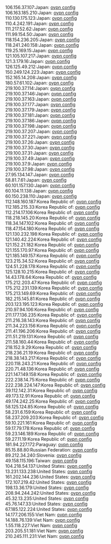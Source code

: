 106.156.37.107:Japan: [ovpn config](vpn/106_156_37_107.ovpn)  
106.163.185.210:Japan: [ovpn config](vpn/106_163_185_210.ovpn)  
110.130.175.123:Japan: [ovpn config](vpn/110_130_175_123.ovpn)  
110.4.242.191:Japan: [ovpn config](vpn/110_4_242_191.ovpn)  
111.217.52.62:Japan: [ovpn config](vpn/111_217_52_62.ovpn)  
111.99.154.50:Japan: [ovpn config](vpn/111_99_154_50.ovpn)  
118.154.236.205:Japan: [ovpn config](vpn/118_154_236_205.ovpn)  
118.241.240.158:Japan: [ovpn config](vpn/118_241_240_158.ovpn)  
119.25.169.15:Japan: [ovpn config](vpn/119_25_169_15.ovpn)  
121.105.107.217:Japan: [ovpn config](vpn/121_105_107_217.ovpn)  
121.3.179.16:Japan: [ovpn config](vpn/121_3_179_16.ovpn)  
126.125.49.212:Japan: [ovpn config](vpn/126_125_49_212.ovpn)  
150.249.124.223:Japan: [ovpn config](vpn/150_249_124_223.ovpn)  
152.165.14.208:Japan: [ovpn config](vpn/152_165_14_208.ovpn)  
180.57.61.102:Japan: [ovpn config](vpn/180_57_61_102.ovpn)  
219.100.37.114:Japan: [ovpn config](vpn/219_100_37_114.ovpn)  
219.100.37.146:Japan: [ovpn config](vpn/219_100_37_146.ovpn)  
219.100.37.163:Japan: [ovpn config](vpn/219_100_37_163.ovpn)  
219.100.37.177:Japan: [ovpn config](vpn/219_100_37_177.ovpn)  
219.100.37.179:Japan: [ovpn config](vpn/219_100_37_179.ovpn)  
219.100.37.181:Japan: [ovpn config](vpn/219_100_37_181.ovpn)  
219.100.37.186:Japan: [ovpn config](vpn/219_100_37_186.ovpn)  
219.100.37.198:Japan: [ovpn config](vpn/219_100_37_198.ovpn)  
219.100.37.207:Japan: [ovpn config](vpn/219_100_37_207.ovpn)  
219.100.37.221:Japan: [ovpn config](vpn/219_100_37_221.ovpn)  
219.100.37.26:Japan: [ovpn config](vpn/219_100_37_26.ovpn)  
219.100.37.30:Japan: [ovpn config](vpn/219_100_37_30.ovpn)  
219.100.37.31:Japan: [ovpn config](vpn/219_100_37_31.ovpn)  
219.100.37.49:Japan: [ovpn config](vpn/219_100_37_49.ovpn)  
219.100.37.9:Japan: [ovpn config](vpn/219_100_37_9.ovpn)  
219.100.37.98:Japan: [ovpn config](vpn/219_100_37_98.ovpn)  
27.95.134.147:Japan: [ovpn config](vpn/27_95_134_147.ovpn)  
58.81.7.61:Japan: [ovpn config](vpn/58_81_7_61.ovpn)  
60.101.157.130:Japan: [ovpn config](vpn/60_101_157_130.ovpn)  
60.104.11.138:Japan: [ovpn config](vpn/60_104_11_138.ovpn)  
60.150.238.110:Japan: [ovpn config](vpn/60_150_238_110.ovpn)  
112.148.160.187:Korea Republic of: [ovpn config](vpn/112_148_160_187.ovpn)  
112.185.215.33:Korea Republic of: [ovpn config](vpn/112_185_215_33.ovpn)  
112.214.17.106:Korea Republic of: [ovpn config](vpn/112_214_17_106.ovpn)  
118.218.145.20:Korea Republic of: [ovpn config](vpn/118_218_145_20.ovpn)  
118.34.147.102:Korea Republic of: [ovpn config](vpn/118_34_147_102.ovpn)  
118.47.154.180:Korea Republic of: [ovpn config](vpn/118_47_154_180.ovpn)  
121.130.232.198:Korea Republic of: [ovpn config](vpn/121_130_232_198.ovpn)  
121.140.42.224:Korea Republic of: [ovpn config](vpn/121_140_42_224.ovpn)  
121.152.21.182:Korea Republic of: [ovpn config](vpn/121_152_21_182.ovpn)  
121.155.170.97:Korea Republic of: [ovpn config](vpn/121_155_170_97.ovpn)  
121.185.149.157:Korea Republic of: [ovpn config](vpn/121_185_149_157.ovpn)  
123.215.34.52:Korea Republic of: [ovpn config](vpn/123_215_34_52.ovpn)  
124.51.228.178:Korea Republic of: [ovpn config](vpn/124_51_228_178.ovpn)  
125.128.10.215:Korea Republic of: [ovpn config](vpn/125_128_10_215.ovpn)  
14.43.178.64:Korea Republic of: [ovpn config](vpn/14_43_178_64.ovpn)  
175.212.203.47:Korea Republic of: [ovpn config](vpn/175_212_203_47.ovpn)  
175.212.231.139:Korea Republic of: [ovpn config](vpn/175_212_231_139.ovpn)  
175.213.149.69:Korea Republic of: [ovpn config](vpn/175_213_149_69.ovpn)  
182.215.145.81:Korea Republic of: [ovpn config](vpn/182_215_145_81.ovpn)  
203.123.195.123:Korea Republic of: [ovpn config](vpn/203_123_195_123.ovpn)  
210.97.94.106:Korea Republic of: [ovpn config](vpn/210_97_94_106.ovpn)  
211.177.136.235:Korea Republic of: [ovpn config](vpn/211_177_136_235.ovpn)  
211.216.38.143:Korea Republic of: [ovpn config](vpn/211_216_38_143.ovpn)  
211.34.223.156:Korea Republic of: [ovpn config](vpn/211_34_223_156.ovpn)  
211.41.196.206:Korea Republic of: [ovpn config](vpn/211_41_196_206.ovpn)  
211.51.219.131:Korea Republic of: [ovpn config](vpn/211_51_219_131.ovpn)  
211.58.160.44:Korea Republic of: [ovpn config](vpn/211_58_160_44.ovpn)  
218.152.9.29:Korea Republic of: [ovpn config](vpn/218_152_9_29.ovpn)  
218.236.21.19:Korea Republic of: [ovpn config](vpn/218_236_21_19.ovpn)  
218.38.143.217:Korea Republic of: [ovpn config](vpn/218_38_143_217.ovpn)  
220.118.243.21:Korea Republic of: [ovpn config](vpn/220_118_243_21.ovpn)  
220.71.48.136:Korea Republic of: [ovpn config](vpn/220_71_48_136.ovpn)  
221.147.149.158:Korea Republic of: [ovpn config](vpn/221_147_149_158.ovpn)  
222.238.14.75:Korea Republic of: [ovpn config](vpn/222_238_14_75.ovpn)  
222.238.224.147:Korea Republic of: [ovpn config](vpn/222_238_224_147.ovpn)  
39.112.142.31:Korea Republic of: [ovpn config](vpn/39_112_142_31.ovpn)  
49.173.12.91:Korea Republic of: [ovpn config](vpn/49_173_12_91.ovpn)  
49.174.242.25:Korea Republic of: [ovpn config](vpn/49_174_242_25.ovpn)  
58.125.124.85:Korea Republic of: [ovpn config](vpn/58_125_124_85.ovpn)  
58.231.6.159:Korea Republic of: [ovpn config](vpn/58_231_6_159.ovpn)  
58.237.209.203:Korea Republic of: [ovpn config](vpn/58_237_209_203.ovpn)  
59.10.221.161:Korea Republic of: [ovpn config](vpn/59_10_221_161.ovpn)  
59.17.79.178:Korea Republic of: [ovpn config](vpn/59_17_79_178.ovpn)  
59.23.146.189:Korea Republic of: [ovpn config](vpn/59_23_146_189.ovpn)  
59.27.11.19:Korea Republic of: [ovpn config](vpn/59_27_11_19.ovpn)  
181.94.227.172:Paraguay: [ovpn config](vpn/181_94_227_172.ovpn)  
85.15.88.80:Russian Federation: [ovpn config](vpn/85_15_88_80.ovpn)  
89.212.34.240:Slovenia: [ovpn config](vpn/89_212_34_240.ovpn)  
49.158.115.196:Taiwan: [ovpn config](vpn/49_158_115_196.ovpn)  
104.218.54.137:United States: [ovpn config](vpn/104_218_54_137.ovpn)  
13.231.133.238:United States: [ovpn config](vpn/13_231_133_238.ovpn)  
161.202.144.236:United States: [ovpn config](vpn/161_202_144_236.ovpn)  
172.107.219.42:United States: [ovpn config](vpn/172_107_219_42.ovpn)  
198.13.36.179:United States: [ovpn config](vpn/198_13_36_179.ovpn)  
208.94.244.242:United States: [ovpn config](vpn/208_94_244_242.ovpn)  
45.32.13.235:United States: [ovpn config](vpn/45_32_13_235.ovpn)  
45.76.147.33:United States: [ovpn config](vpn/45_76_147_33.ovpn)  
67.185.122.224:United States: [ovpn config](vpn/67_185_122_224.ovpn)  
14.177.206.155:Viet Nam: [ovpn config](vpn/14_177_206_155.ovpn)  
14.188.76.139:Viet Nam: [ovpn config](vpn/14_188_76_139.ovpn)  
1.55.118.227:Viet Nam: [ovpn config](vpn/1_55_118_227.ovpn)  
203.205.51.181:Viet Nam: [ovpn config](vpn/203_205_51_181.ovpn)  
210.245.111.231:Viet Nam: [ovpn config](vpn/210_245_111_231.ovpn)  
